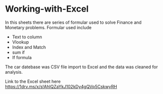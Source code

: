 # Working-with-Excel
In this sheets there are series of formular used to solve Finance and Monetary problems.
Formular used include 
* Text to column 
* Vlookup
* Index and Match
* sum if 
* If formula

The car datebase was CSV file import to Excel and the data was cleaned for analysis.

Link to the Excel sheet here https://1drv.ms/x/s!AhIQZaYkJ102kDy4gQVp5CskwyRH 

